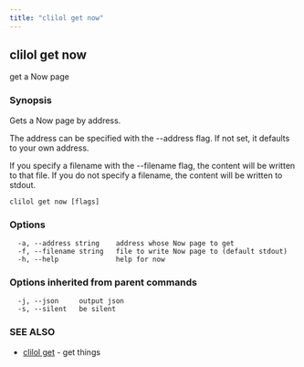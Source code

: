 ```yaml
---
title: "clilol get now"
---
```

## clilol get now

get a Now page

### Synopsis

Gets a Now page by address.

The address can be specified with the --address flag. If not set,
it defaults to your own address.

If you specify a filename with the --filename flag, the content will be written
to that file. If you do not specify a filename, the content will be written
to stdout.

```
clilol get now [flags]
```

### Options

```
  -a, --address string    address whose Now page to get
  -f, --filename string   file to write Now page to (default stdout)
  -h, --help              help for now
```

### Options inherited from parent commands

```
  -j, --json     output json
  -s, --silent   be silent
```

### SEE ALSO

* [clilol get](clilol_get.md)	 - get things

